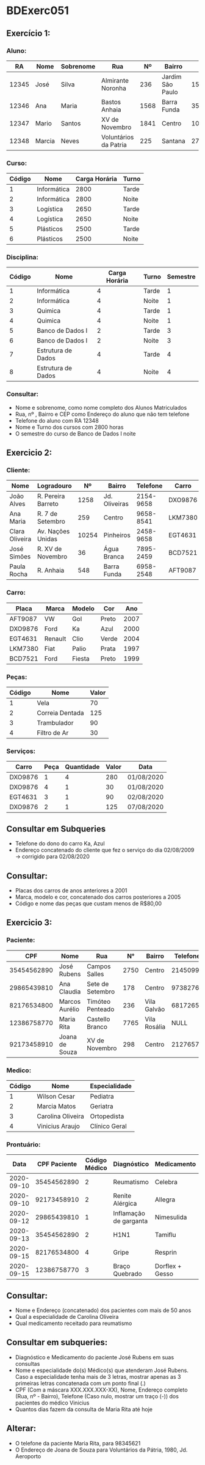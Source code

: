 # BDExerc051

## Exercício 1:

### Aluno:
|  RA   | Nome   | Sobrenome |           Rua          |  Nº  | Bairro	          |   CEP   | Telefone |
|   -   |    -   |     -     |            -           |   -  |        -         |    -    |     -    |
| 12345 |	José   | Silva     | Almirante Noronha	    | 236  | Jardim São Paulo | 1589000	| 69875287 |
| 12346	| Ana    | Maria     | Bastos	Anhaia	        | 1568 | Barra Funda	    | 3569000	| 25698526 |
| 12347	| Mario  | Santos	   | XV de Novembro	        | 1841 | Centro	          | 1020030	|          |
| 12348	| Marcia | Neves	   | Voluntários da Patria	| 225	 | Santana	        | 2785090 |	78964152 |

### Curso:
| Código	|Nome	|Carga Horária	|Turno|
| - | - | - | - |
|1	|Informática	|2800	|Tarde|
|2	|Informática	|2800	|Noite|
|3	|Logística	|2650	|Tarde|
|4	|Logística	|2650	|Noite|
|5	|Plásticos	|2500	|Tarde|
|6	|Plásticos	|2500	|Noite|

### Disciplina:
|Código	|Nome	|Carga Horária	|Turno |Semestre
|-|-|-|-|-
|1	|Informática	|4	|Tarde	|1
|2	|Informática	|4	|Noite	|1
|3	|Quimica	|4	|Tarde	|1
|4	|Quimica	|4	|Noite	|1
|5	|Banco de Dados I	|2	|Tarde	|3
|6	|Banco de Dados I	|2	|Noite	|3
|7	|Estrutura de Dados	|4	|Tarde	|4
|8	|Estrutura de Dados	|4	|Noite	|4

### Consultar:
- Nome e sobrenome, como nome completo dos Alunos Matriculados
- Rua, nº , Bairro e CEP como Endereço do aluno que não tem telefone
- Telefone do aluno com RA 12348
- Nome e Turno dos cursos com 2800 horas
- O semestre do curso de Banco de Dados I noite

## Exercicio 2:

### Cliente:
|Nome	|Logradouro	|Nº	|Bairro	|Telefone	|Carro
|-|-|-|-|-|-
|João Alves|	R. Pereira Barreto|	1258	|Jd. Oliveiras|	2154-9658|	DXO9876
|Ana Maria|	R. 7 de Setembro|	259	|Centro|	9658-8541	|LKM7380
|Clara Oliveira|	Av. Nações Unidas|	10254	|Pinheiros|	2458-9658	|EGT4631
|José Simões|	R. XV de Novembro|	36	|Água Branca|	7895-2459	|BCD7521
|Paula Rocha|	R. Anhaia|	548	|Barra Funda|	6958-2548	|AFT9087

### Carro:
|Placa	|Marca	|Modelo	|Cor	|Ano
|-|-|-|-|-
|AFT9087|	VW	|Gol	|Preto	|2007
|DXO9876|	Ford	|Ka	|Azul	|2000
|EGT4631|	Renault|	Clio	|Verde	|2004
|LKM7380|	Fiat	|Palio	|Prata	|1997
|BCD7521|	Ford	|Fiesta	|Preto	|1999

### Peças:
|Código	|Nome	|Valor
|-|-|-
|1	|Vela	|70
|2	|Correia Dentada	|125
|3	|Trambulador	|90
|4	|Filtro de Ar	|30

### Serviços:
|Carro	|Peça	|Quantidade	|Valor	|Data
|-|-|-|-|-
DXO9876	|1	|4	|280	|01/08/2020
DXO9876	|4	|1	|30	|01/08/2020
EGT4631	|3	|1	|90	|02/08/2020
DXO9876	|2	|1	|125	|07/08/2020

## Consultar em Subqueries
- Telefone do dono do carro Ka, Azul
- Endereço concatenado do cliente que fez o serviço do dia 02/08/2009 → corrigido para 02/08/2020

## Consultar:
- Placas dos carros de anos anteriores a 2001
- Marca, modelo e cor, concatenado dos carros posteriores a 2005
- Código e nome das peças que custam menos de R$80,00

## Exercicio 3:

### Paciente:
CPF	|Nome	|Rua	|N°	|Bairro	|Telefone	|Data_Nasc
-|-|-|-|-|-|-
35454562890	|José Rubens	|Campos Salles	|2750	|Centro	|21450998	|1954-10-18
29865439810	|Ana Claudia	|Sete de Setembro	|178	|Centro	|97382764	|1960-05-29
82176534800	|Marcos Aurélio	|Timóteo Penteado	|236	|Vila Galvão	|68172651	|1980-09-24
12386758770	|Maria Rita	|Castello Branco	|7765	|Vila Rosália	|NULL	|1975-03-30
92173458910	|Joana de Souza	|XV de Novembro	|298	|Centro	|21276578	|1944-04-24

### Medico:
Código	|Nome	|Especialidade
-|-|-
1	|Wilson Cesar	|Pediatra
2	|Marcia Matos	|Geriatra
3	|Carolina Oliveira	|Ortopedista
4	|Vinicius Araujo	|Clínico Geral

### Prontuário:
Data	|CPF Paciente	|Código Médico	|Diagnóstico	|Medicamento
-|-|-|-|-
2020-09-10	|35454562890	|2	|Reumatismo	|Celebra
2020-09-10	|92173458910	|2	|Renite Alérgica	|Allegra
2020-09-12	|29865439810	|1	|Inflamação de garganta	|Nimesulida
2020-09-13	|35454562890	|2	|H1N1	|Tamiflu
2020-09-15	|82176534800	|4	|Gripe	|Resprin
2020-09-15	|12386758770	|3	|Braço Quebrado	|Dorflex + Gesso

## Consultar:
- Nome e Endereço (concatenado) dos pacientes com mais de 50 anos
- Qual a especialidade de Carolina Oliveira
- Qual medicamento receitado para reumatismo


## Consultar em subqueries:
- Diagnóstico e Medicamento do paciente José Rubens em suas consultas
- Nome e especialidade do(s) Médico(s) que atenderam José Rubens. Caso a especialidade tenha mais de 3 letras, mostrar apenas as 3 primeiras letras concatenada com um ponto final (.)
- CPF (Com a máscara XXX.XXX.XXX-XX), Nome, Endereço completo (Rua, nº - Bairro), Telefone (Caso nulo, mostrar um traço (-)) dos pacientes do médico Vinicius
- Quantos dias fazem da consulta de Maria Rita até hoje

## Alterar:
- O telefone da paciente Maria Rita, para 98345621
- O Endereço de Joana de Souza para Voluntários da Pátria, 1980, Jd. Aeroporto
